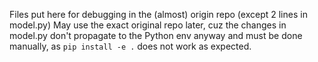 Files put here for debugging in the (almost) origin repo (except 2 lines in model.py)
May use the exact original repo later, cuz the changes in model.py don't propagate to the Python env anyway and must be done manually, as `pip install -e .` does not work as expected.